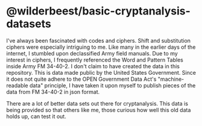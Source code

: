 # @wilderbeest/basic-cryptanalysis-datasets

I've always been fascinated with codes and ciphers. Shift and substitution ciphers were especially intriguing to me. Like many in the earlier days of the internet, I stumbled upon declassified Army field manuals. Due to my interest in ciphers, I frequently referenced the Word and Pattern Tables inside Army FM 34-40-2. I don't claim to have created the data in this repository. This is data made public by the United States Government. Since it does not quite adhere to the OPEN Government Data Act's "machine-readable data" principle, I have taken it upon myself to publish pieces of the data from FM 34-40-2 in json format.

There are a lot of better data sets out there for cryptanalysis. This data is being provided so that others like me, those curious how well this old data holds up, can test it out.

